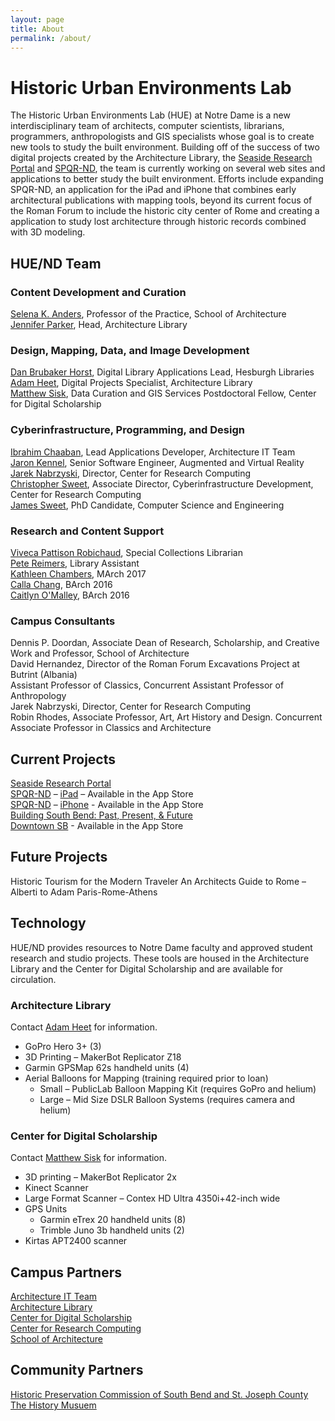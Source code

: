 ```yaml
---
layout: page
title: About
permalink: /about/
---
```

# Historic Urban Environments Lab

The Historic Urban Environments Lab (HUE) at Notre Dame is a new interdisciplinary team of architects, computer scientists, librarians, programmers, anthropologists and GIS specialists whose goal is to create new tools to study the built environment.
Building off of the success of two digital projects created by the Architecture Library, the [Seaside Research Portal](https://seaside.library.nd.edu/) and [SPQR-ND](/architecture/spqrnd.shtml), the team is currently working on several web sites and applications to better study the built environment.
Efforts include expanding SPQR-ND, an application for the iPad and iPhone that combines early architectural publications with mapping tools, beyond its current focus of the Roman Forum to include the historic city center of Rome and creating a application to study lost architecture through historic records combined with 3D modeling. 

## HUE/ND Team

### Content Development and Curation
[Selena K. Anders](mailto:selena.k.anders4@nd.edu?subject=HUE/ND), Professor of the Practice, School of Architecture  
[Jennifer Parker](mailto:jparker9@nd.edu?subject=HUE/ND), Head, Architecture Library

### Design, Mapping, Data, and Image Development
[Dan Brubaker Horst](mailto:dan.brubaker.horst@nd.edu?subject=HUE/ND), Digital Library Applications Lead, Hesburgh Libraries  
[Adam Heet](mailto:Adam.L.Heet.3@nd.edu?subject=HUE%20Lab%20Technology), Digital Projects Specialist, Architecture Library  
[Matthew Sisk](mailto:matthew.sisk@nd.edu?subject=HUE/ND), Data Curation and GIS Services Postdoctoral Fellow, Center for Digital Scholarship

### Cyberinfrastructure, Programming, and Design
[Ibrahim Chaaban](mailto:archit@nd.edu?subject=HUE/ND), Lead Applications Developer, Architecture IT Team  
[Jaron Kennel](mailto:jkennel@nd.edu), Senior Software Engineer, Augmented and Virtual Reality  
[Jarek Nabrzyski](mailto:jaroslaw.nabrzyski1@nd.edu?subject=HUE/ND), Director, Center for Research Computing  
[Christopher Sweet](mailto:chris.sweet@nd.edu?subject=HUE/ND), Associate Director, Cyberinfrastructure Development, Center for Research Computing  
[James Sweet](mailto:jsweet@nd.edu?subject=HUE/ND), PhD Candidate, Computer Science and Engineering

### Research and Content Support
[Viveca Pattison Robichaud](mailto:vivecarobichaud@nd.edu), Special Collections Librarian  
[Pete Reimers](mailto:preimer1@nd.edu), Library Assistant  
[Kathleen Chambers](mailto:kathleen.t.chambers.29@nd.edu), MArch 2017  
[Calla Chang](mailto:calla.g.chang.66@nd.edu), BArch 2016  
[Caitlyn O'Malley](mailto:caitlyn.e.o'malley.44@nd.edu), BArch 2016

### Campus Consultants
Dennis P. Doordan, Associate Dean of Research, Scholarship, and Creative Work and Professor, School of Architecture  
David Hernandez, Director of the Roman Forum Excavations Project at Butrint (Albania)  
Assistant Professor of Classics, Concurrent Assistant Professor of Anthropology  
Jarek Nabrzyski, Director, Center for Research Computing  
Robin Rhodes, Associate Professor, Art, Art History and Design. Concurrent Associate Professor in Classics and Architecture

## Current Projects
[Seaside Research Portal](http://seaside.library.nd.edu)  
[SPQR-ND](/architecture/spqrnd.shtml) – [iPad](https://itunes.apple.com/us/app/spqr-nd/id908746471?mt=8) – Available in the App Store  
[SPQR-ND](http://library.nd.edu/architecture/spqrnd.shtml) – [iPhone](https://itunes.apple.com/us/app/spqr-nd-for-iphone/id932396810?mt=8) - Available in the App Store  
[Building South Bend: Past, Present, & Future](http://library.nd.edu/architecture/southbend/index.shtml)  
[Downtown SB](https://itunes.apple.com/us/app/downtown-sb/id993179423?mt=8) - Available in the App Store

## Future Projects
Historic Tourism for the Modern Traveler
An Architects Guide to Rome – Alberti to Adam
Paris-Rome-Athens

## Technology
HUE/ND provides resources to Notre Dame faculty and approved student research and studio projects.
These tools are housed in the Architecture Library and the Center for Digital Scholarship and are available for circulation.

### Architecture Library
Contact [Adam Heet](mailto:Adam.L.Heet.3@nd.edu?subject=HUE%20Lab%20Technology) for information.

- GoPro Hero 3+ (3)
- 3D Printing – MakerBot Replicator Z18
- Garmin GPSMap 62s handheld units (4)
- Aerial Balloons for Mapping (training required prior to loan)
  - Small – PublicLab Balloon Mapping Kit (requires GoPro and helium)
  - Large – Mid Size DSLR Balloon Systems (requires camera and helium)

### Center for Digital Scholarship
Contact [Matthew Sisk](mailto:matthew.sisk@nd.edu?subject=HUE/ND%20-%20Technology) for information.

- 3D printing – MakerBot Replicator 2x
- Kinect Scanner
- Large Format Scanner – Contex HD Ultra 4350i+42-inch wide
- GPS Units
  - Garmin eTrex 20 handheld units (8)
  - Trimble Juno 3b handheld units (2)
- Kirtas APT2400 scanner

## Campus Partners
[Architecture IT Team](http://archit.nd.edu/)  
[Architecture Library](/architecture)  
[Center for Digital Scholarship](/cds/)  
[Center for Research Computing](http://crc.nd.edu/)  
[School of Architecture](http://architecture.nd.edu/)

## Community Partners
[Historic Preservation Commission of South Bend and St. Joseph County](http://www.stjoesphcountyindiana.com/departments/SJCHP)  
[The History Musuem](http://historymuseumsb.org/)
